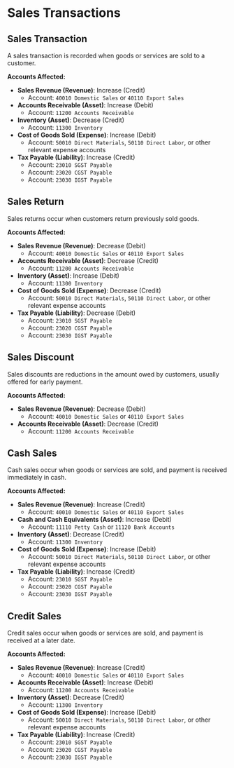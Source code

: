 # Sales Transactions

## Sales Transaction
A sales transaction is recorded when goods or services are sold to a customer.

**Accounts Affected:**
- **Sales Revenue (Revenue)**: Increase (Credit)
  - Account: `40010 Domestic Sales` or `40110 Export Sales`
- **Accounts Receivable (Asset)**: Increase (Debit)
  - Account: `11200 Accounts Receivable`
- **Inventory (Asset)**: Decrease (Credit)
  - Account: `11300 Inventory`
- **Cost of Goods Sold (Expense)**: Increase (Debit)
  - Account: `50010 Direct Materials`, `50110 Direct Labor`, or other relevant expense accounts
- **Tax Payable (Liability)**: Increase (Credit)
  - Account: `23010 SGST Payable`
  - Account: `23020 CGST Payable`
  - Account: `23030 IGST Payable`

## Sales Return
Sales returns occur when customers return previously sold goods.

**Accounts Affected:**
- **Sales Revenue (Revenue)**: Decrease (Debit)
  - Account: `40010 Domestic Sales` or `40110 Export Sales`
- **Accounts Receivable (Asset)**: Decrease (Credit)
  - Account: `11200 Accounts Receivable`
- **Inventory (Asset)**: Increase (Debit)
  - Account: `11300 Inventory`
- **Cost of Goods Sold (Expense)**: Decrease (Credit)
  - Account: `50010 Direct Materials`, `50110 Direct Labor`, or other relevant expense accounts
- **Tax Payable (Liability)**: Decrease (Debit)
  - Account: `23010 SGST Payable`
  - Account: `23020 CGST Payable`
  - Account: `23030 IGST Payable`

## Sales Discount
Sales discounts are reductions in the amount owed by customers, usually offered for early payment.

**Accounts Affected:**
- **Sales Revenue (Revenue)**: Decrease (Debit)
  - Account: `40010 Domestic Sales` or `40110 Export Sales`
- **Accounts Receivable (Asset)**: Decrease (Credit)
  - Account: `11200 Accounts Receivable`

## Cash Sales
Cash sales occur when goods or services are sold, and payment is received immediately in cash.

**Accounts Affected:**
- **Sales Revenue (Revenue)**: Increase (Credit)
  - Account: `40010 Domestic Sales` or `40110 Export Sales`
- **Cash and Cash Equivalents (Asset)**: Increase (Debit)
  - Account: `11110 Petty Cash` or `11120 Bank Accounts`
- **Inventory (Asset)**: Decrease (Credit)
  - Account: `11300 Inventory`
- **Cost of Goods Sold (Expense)**: Increase (Debit)
  - Account: `50010 Direct Materials`, `50110 Direct Labor`, or other relevant expense accounts
- **Tax Payable (Liability)**: Increase (Credit)
  - Account: `23010 SGST Payable`
  - Account: `23020 CGST Payable`
  - Account: `23030 IGST Payable`

## Credit Sales
Credit sales occur when goods or services are sold, and payment is received at a later date.

**Accounts Affected:**
- **Sales Revenue (Revenue)**: Increase (Credit)
  - Account: `40010 Domestic Sales` or `40110 Export Sales`
- **Accounts Receivable (Asset)**: Increase (Debit)
  - Account: `11200 Accounts Receivable`
- **Inventory (Asset)**: Decrease (Credit)
  - Account: `11300 Inventory`
- **Cost of Goods Sold (Expense)**: Increase (Debit)
  - Account: `50010 Direct Materials`, `50110 Direct Labor`, or other relevant expense accounts
- **Tax Payable (Liability)**: Increase (Credit)
  - Account: `23010 SGST Payable`
  - Account: `23020 CGST Payable`
  - Account: `23030 IGST Payable`
